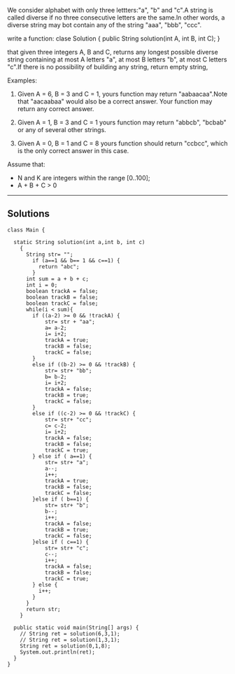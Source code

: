 We consider alphabet with only three lettters:"a", "b" and "c".A string is called diverse
if no three consecutive letters are the same.In other words, a diverse string may bot contain 
any of the string "aaa", "bbb", "ccc".

write a function:
  clase Solution { public String solution(int A, int B, int C); }
  
 that given three integers A, B and C, returns any longest possible diverse string containing at 
 most A letters "a", at most B letters "b", at most C letters "c".If there is no possibility of building any 
 string, return empty string,
 
 Examples:
 
 1. Given A = 6, B = 3 and C = 1, yours function may return "aabaacaa".Note that "aacaabaa" would also be 
    a correct answer. Your function may return any correct answer.
 
 2. Given A = 1, B = 3 and C = 1 yours function may return "abbcb", "bcbab" or any of several other strings.
 
 3.  Given A = 0, B = 1 and C = 8 yours function should return "ccbcc", which is the only correct answer in this case.
 
 
Assume that:

  - N and K are integers within the range [0..100];
  - A + B + C > 0
  
  
  --- 

## Solutions

```
class Main {

  static String solution(int a,int b, int c)
    {
      String str= "";
        if (a==1 && b== 1 && c==1) {
          return "abc";
        }
      int sum = a + b + c; 
      int i = 0; 
      boolean trackA = false;
      boolean trackB = false;
      boolean trackC = false;
      while(i < sum){
        if ((a-2) >= 0 && !trackA) {
            str= str + "aa";
            a= a-2;
            i= i+2;
            trackA = true;
            trackB = false;
            trackC = false;
        }
        else if ((b-2) >= 0 && !trackB) {
            str= str+ "bb";
            b= b-2;
            i= i+2;
            trackA = false;
            trackB = true;
            trackC = false;           
        }
        else if ((c-2) >= 0 && !trackC) {
            str= str+ "cc";
            c= c-2;
            i= i+2;
            trackA = false;
            trackB = false;
            trackC = true;   
        } else if ( a==1) {
            str= str+ "a";
            a--;
            i++;
            trackA = true;
            trackB = false;
            trackC = false; 
        }else if ( b==1) {
            str= str+ "b";
            b--;
            i++;
            trackA = false;
            trackB = true;
            trackC = false; 
        }else if ( c==1) {
            str= str+ "c";
            c--;
            i++;
            trackA = false;
            trackB = false;
            trackC = true; 
        } else {
          i++;
        }
      }
      return str;
    }

  public static void main(String[] args) {
    // String ret = solution(6,3,1);
    // String ret = solution(1,3,1);
    String ret = solution(0,1,8);
    System.out.println(ret);
  }
}
```
